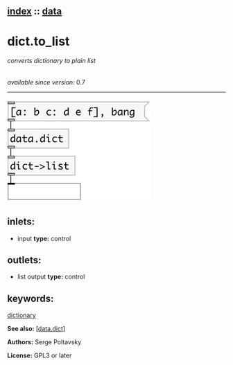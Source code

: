 [index](index.html) :: [data](category_data.html)
---

# dict.to_list

###### converts dictionary to plain list

*available since version:* 0.7

---




[![example](../examples/img/dict.to_list.jpg)](../examples/pd/dict.to_list.pd)









## inlets:

* input 
__type:__ control<br>



## outlets:

* list output
__type:__ control<br>



## keywords:

[dictionary](keywords/dictionary.html)



**See also:**
[\[data.dict\]](data.dict.html)




**Authors:** Serge Poltavsky




**License:** GPL3 or later





